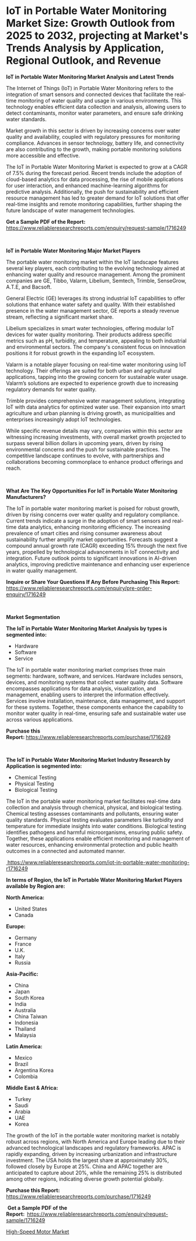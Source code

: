 <p><h1>IoT in Portable Water Monitoring Market Size: Growth Outlook from 2025 to 2032, projecting at Market's Trends Analysis by Application, Regional Outlook, and Revenue</h1></p><p><strong>IoT in Portable Water Monitoring Market Analysis and Latest Trends</strong></p>
<p><p>The Internet of Things (IoT) in Portable Water Monitoring refers to the integration of smart sensors and connected devices that facilitate the real-time monitoring of water quality and usage in various environments. This technology enables efficient data collection and analysis, allowing users to detect contaminants, monitor water parameters, and ensure safe drinking water standards. </p><p>Market growth in this sector is driven by increasing concerns over water quality and availability, coupled with regulatory pressures for monitoring compliance. Advances in sensor technology, battery life, and connectivity are also contributing to the growth, making portable monitoring solutions more accessible and effective. </p><p>The IoT in Portable Water Monitoring Market is expected to grow at a CAGR of 7.5% during the forecast period. Recent trends include the adoption of cloud-based analytics for data processing, the rise of mobile applications for user interaction, and enhanced machine-learning algorithms for predictive analysis. Additionally, the push for sustainability and efficient resource management has led to greater demand for IoT solutions that offer real-time insights and remote monitoring capabilities, further shaping the future landscape of water management technologies.</p></p>
<p><strong>Get a Sample PDF of the Report:&nbsp;</strong> <a href="https://www.reliableresearchreports.com/enquiry/request-sample/1716249?utm_campaign=3111&utm_medium=2&utm_source=Github&utm_content=ia&utm_term=28032025&utm_id=iot-in-portable-water-monitoring">https://www.reliableresearchreports.com/enquiry/request-sample/1716249</a></p>
<p>&nbsp;</p>
<p><strong>IoT in Portable Water Monitoring Major Market Players</strong></p>
<p><p>The portable water monitoring market within the IoT landscape features several key players, each contributing to the evolving technology aimed at enhancing water quality and resource management. Among the prominent companies are GE, Tibbo, Valarm, Libelium, Semtech, Trimble, SenseGrow, A.T.E, and Bacsoft.</p><p>General Electric (GE) leverages its strong industrial IoT capabilities to offer solutions that enhance water safety and quality. With their established presence in the water management sector, GE reports a steady revenue stream, reflecting a significant market share. </p><p>Libelium specializes in smart water technologies, offering modular IoT devices for water quality monitoring. Their products address specific metrics such as pH, turbidity, and temperature, appealing to both industrial and environmental sectors. The company's consistent focus on innovation positions it for robust growth in the expanding IoT ecosystem.</p><p>Valarm is a notable player focusing on real-time water monitoring using IoT technology. Their offerings are suited for both urban and agricultural applications, tapping into the growing concern for sustainable water usage. Valarm’s solutions are expected to experience growth due to increasing regulatory demands for water quality.</p><p>Trimble provides comprehensive water management solutions, integrating IoT with data analytics for optimized water use. Their expansion into smart agriculture and urban planning is driving growth, as municipalities and enterprises increasingly adopt IoT technologies.</p><p>While specific revenue details may vary, companies within this sector are witnessing increasing investments, with overall market growth projected to surpass several billion dollars in upcoming years, driven by rising environmental concerns and the push for sustainable practices. The competitive landscape continues to evolve, with partnerships and collaborations becoming commonplace to enhance product offerings and reach.</p></p>
<p>&nbsp;</p>
<p><strong>What Are The Key Opportunities For IoT in Portable Water Monitoring Manufacturers?</strong></p>
<p><p>The IoT in portable water monitoring market is poised for robust growth, driven by rising concerns over water quality and regulatory compliance. Current trends indicate a surge in the adoption of smart sensors and real-time data analytics, enhancing monitoring efficiency. The increasing prevalence of smart cities and rising consumer awareness about sustainability further amplify market opportunities. Forecasts suggest a compound annual growth rate (CAGR) exceeding 15% through the next five years, propelled by technological advancements in IoT connectivity and integration. Future outlook points to significant innovations in AI-driven analytics, improving predictive maintenance and enhancing user experience in water quality management.</p></p>
<p><strong>Inquire or Share Your Questions If Any Before Purchasing This Report:</strong> <a href="https://www.reliableresearchreports.com/enquiry/pre-order-enquiry/1716249?utm_campaign=3111&utm_medium=2&utm_source=Github&utm_content=ia&utm_term=28032025&utm_id=iot-in-portable-water-monitoring">https://www.reliableresearchreports.com/enquiry/pre-order-enquiry/1716249</a></p>
<p>&nbsp;</p>
<p><strong>Market Segmentation</strong></p>
<p><strong>The IoT in Portable Water Monitoring Market Analysis by types is segmented into:</strong></p>
<p><ul><li>Hardware</li><li>Software</li><li>Service</li></ul></p>
<p><p>The IoT in portable water monitoring market comprises three main segments: hardware, software, and services. Hardware includes sensors, devices, and monitoring systems that collect water quality data. Software encompasses applications for data analysis, visualization, and management, enabling users to interpret the information effectively. Services involve installation, maintenance, data management, and support for these systems. Together, these components enhance the capability to monitor water quality in real-time, ensuring safe and sustainable water use across various applications.</p></p>
<p><strong>Purchase this Report:&nbsp;</strong><a href="https://www.reliableresearchreports.com/purchase/1716249?utm_campaign=3111&utm_medium=2&utm_source=Github&utm_content=ia&utm_term=28032025&utm_id=iot-in-portable-water-monitoring">https://www.reliableresearchreports.com/purchase/1716249</a></p>
<p>&nbsp;</p>
<p><strong>The IoT in Portable Water Monitoring Market Industry Research by Application is segmented into:</strong></p>
<p><ul><li>Chemical Testing</li><li>Physical Testing</li><li>Biological Testing</li></ul></p>
<p><p>The IoT in the portable water monitoring market facilitates real-time data collection and analysis through chemical, physical, and biological testing. Chemical testing assesses contaminants and pollutants, ensuring water quality standards. Physical testing evaluates parameters like turbidity and temperature for immediate insights into water conditions. Biological testing identifies pathogens and harmful microorganisms, ensuring public safety. Together, these applications enable efficient monitoring and management of water resources, enhancing environmental protection and public health outcomes in a connected and automated manner.</p></p>
<p><a href="https://www.reliableresearchreports.com/iot-in-portable-water-monitoring-r1716249?utm_campaign=3111&utm_medium=2&utm_source=Github&utm_content=ia&utm_term=28032025&utm_id=iot-in-portable-water-monitoring">&nbsp;https://www.reliableresearchreports.com/iot-in-portable-water-monitoring-r1716249</a></p>
<p><strong>In terms of Region, the IoT in Portable Water Monitoring Market Players available by Region are:</strong></p>
<p>
    <p> <strong> North America: </strong>
        <ul>
            <li>United States</li>
            <li>Canada</li>
        </ul>
        </p> 
    <p> <strong> Europe: </strong>
        <ul>
            <li>Germany</li>
            <li>France</li>
            <li>U.K.</li>
            <li>Italy</li>
            <li>Russia</li>
        </ul>
        </p> 
    <p> <strong> Asia-Pacific: </strong>
        <ul>
            <li>China</li>
            <li>Japan</li>
            <li>South Korea</li>
            <li>India</li>
            <li>Australia</li>
            <li>China Taiwan</li>
            <li>Indonesia</li>
            <li>Thailand</li>
            <li>Malaysia</li>
        </ul>
        </p> 
    <p> <strong> Latin America: </strong>
        <ul>
            <li>Mexico</li>
            <li>Brazil</li>
            <li>Argentina Korea</li>
            <li>Colombia</li>
        </ul>
        </p> 
    <p> <strong> Middle East & Africa: </strong>
        <ul>
            <li>Turkey</li>
            <li>Saudi</li>
            <li>Arabia</li>
            <li>UAE</li>
            <li>Korea</li>
        </ul>
    </p>
    </p>
<p><p>The growth of the IoT in the portable water monitoring market is notably robust across regions, with North America and Europe leading due to their advanced technological landscapes and regulatory frameworks. APAC is rapidly expanding, driven by increasing urbanization and infrastructure investment. The USA holds the largest share at approximately 30%, followed closely by Europe at 25%. China and APAC together are anticipated to capture about 20%, while the remaining 25% is distributed among other regions, indicating diverse growth potential globally.</p></p>
<p><strong>Purchase this Report: </strong><a href="https://www.reliableresearchreports.com/purchase/1716249?utm_campaign=3111&utm_medium=2&utm_source=Github&utm_content=ia&utm_term=28032025&utm_id=iot-in-portable-water-monitoring">https://www.reliableresearchreports.com/purchase/1716249</a></p>
<p>&nbsp;<strong>Get a Sample PDF of the Report:&nbsp;&nbsp;</strong><a href="https://www.reliableresearchreports.com/enquiry/request-sample/1716249?utm_campaign=3111&utm_medium=2&utm_source=Github&utm_content=ia&utm_term=28032025&utm_id=iot-in-portable-water-monitoring">https://www.reliableresearchreports.com/enquiry/request-sample/1716249</a></p>
<p><strong></strong></p>
<p><p><a href="https://github.com/djarixneoza/Market-Research-Report-List-1/blob/main/high-speed-motor-market.md?utm_campaign=3111&utm_medium=2&utm_source=Github&utm_content=ia&utm_term=28032025&utm_id=iot-in-portable-water-monitoring">High-Speed Motor Market</a></p></p>